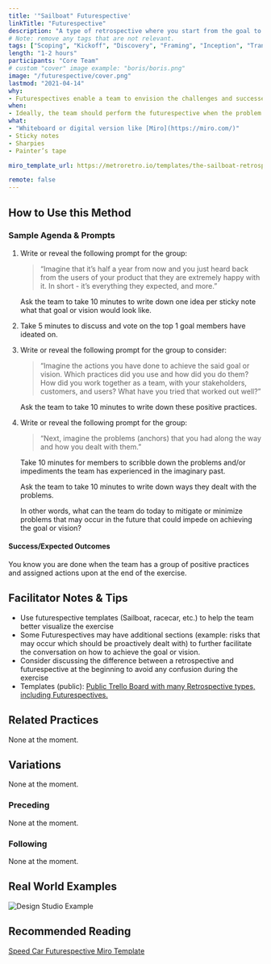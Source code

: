 ```yaml
---
title: '"Sailboat" Futurespective'
linkTitle: "Futurespective"
description: "A type of retrospective where you start from the goal to find ways on how to get there. Teams place themselves in the future by imagining that their goal has been reached. By exploring their imaginary past, teams agree how to work together to reach the goal."
# Note: remove any tags that are not relevant.
tags: ["Scoping", "Kickoff", "Discovery", "Framing", "Inception", "Transition", "Modernization", "Delivery"]
length: "1-2 hours"
participants: "Core Team"
# custom "cover" image example: "boris/boris.png"
image: "/futurespective/cover.png" 
lastmod: "2021-04-14"
why: 
- Futurespectives enable a team to envision the challenges and successes as they work towards a common goal. This will empower members to proactively align on drivers contributing to the goal, as well as minimize/mitigate “anchors” that may hinder the team from achieving it.
when:
- Ideally, the team should perform the futurespective when the problem and solution space has been defined. This will better allow the team to align their working agreements towards goals and objectives.
what:
- "Whiteboard or digital version like [Miro](https://miro.com/)" 
- Sticky notes
- Sharpies
- Painter’s tape

miro_template_url: https://metroretro.io/templates/the-sailboat-retrospective

remote: false
---
```

## How to Use this Method

### Sample Agenda & Prompts

1. Write or reveal the following prompt for the group: 

   > “Imagine that it’s half a year from now and you just heard back from the users of your product that they are extremely happy with it. In short - it’s everything they expected, and more.”

   Ask the team to take 10 minutes to write down one idea per sticky note what that goal or vision would look like.

1. Take 5 minutes to discuss and vote on the top 1 goal members have ideated on.

1. Write or reveal the following prompt for the group to consider:

   > “Imagine the actions you have done to achieve the said goal or vision. Which practices did you use and how did you do them? How did you work together as a team, with your stakeholders, customers, and users? What have you tried that worked out well?”

   Ask the team to take 10 minutes to write down these positive practices.

1. Write or reveal the following prompt for the group: 

   > “Next, imagine the problems (anchors) that you had along the way and how you dealt with them.”

   Take 10 minutes for members to scribble down the problems and/or impediments the team has experienced in the imaginary past.

   Ask the team to take 10 minutes to write down ways they dealt with the problems. 

   In other words, what can the team do today to mitigate or minimize problems that may occur in the future that could impede on achieving the goal or vision?

#### Success/Expected Outcomes

You know you are done when the team has a group of positive practices and assigned actions upon at the end of the exercise.

## Facilitator Notes & Tips
- Use futurespective templates (Sailboat, racecar, etc.) to help the team better visualize the exercise
- Some Futurespectives may have additional sections (example: risks that may occur which should be proactively dealt with) to further facilitate the conversation on how to achieve the goal or vision.
- Consider discussing the difference between a retrospective and futurespective at the beginning to avoid any confusion during the exercise
- Templates (public): [Public Trello Board with many Retrospective types, including Futurespectives.](https://metroretro.io/templates/the-sailboat-retrospective)
   

## Related Practices
None at the moment.

## Variations
None at the moment.

### Preceding
None at the moment.
 
### Following
None at the moment.

## Real World Examples
![Design Studio Example](/images/practices/futurespective/example.png)

## Recommended Reading
[Speed Car Futurespective Miro Template](https://metroretro.io/templates/the-speed-car-and-the-abyss)
